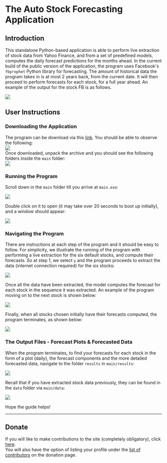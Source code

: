 # The Auto Stock Forecasting Application

## Introduction

This standalone Python-based application is able to perform live extraction of stock data from Yahoo Finance, and from a set of predefined models, computes the daily forecast predictions for the months ahead. In the current build of the public version of the application, the program uses Facebook's `fbprophet` Python library for forecasting. The amount of historical data the program takes in is at most 2 years back, from the current date. It will then proceed to perform forecasts for each stock, for a full year ahead. An example of the output for the stock FB is as follows.

<img src="img/FB_forecast.png?raw=true"/>

## User Instructions

### Downloading the Application

The program can be download via this [link](https://www.dropbox.com/s/v1ts5w5jpnyls6o/main.zip?dl=0). You should be able to observe the following:
<br>
<img src="img/dropbox.png?raw=true"/>
<br>
Once downloaded, unpack the archive and you should see the following folders inside the `main` folder:
<br>
<img src="img/main_folder.png?raw=true"/>
<br>

### Running the Program

Scroll down in the `main` folder till you arrive at `main.exe`:

<img src="img/main_folder_mainexe.png?raw=true"/>

Double click on it to open (it may take over 20 seconds to boot up initially), and a window should appear:

<img src="img/app_1.png?raw=true"/>

### Navigating the Program

There are instructions at each step of the program and it should be easy to follow. For simplicity, we illustrate the running of the program with performing a live extraction for the six default stocks, and compute their forecasts. So at step 1, we select `y` and the program proceeds to extract the data (internet connection required) for the six stocks:

<img src="img/screenshot_1.png?raw=true"/>

Once all the data have been extracted, the model computes the forecast for each stock in the sequence it was extracted. An example of the program moving on to the next stock is shown below:

<img src="img/screenshot_2.png?raw=true"/>

Finally, when all stocks chosen initially have their forecasts computed, the program terminates, as shown below:

<img src="img/screenshot_3.png?raw=true"/>

### The Output Files - Forecast Plots & Forecasted Data

When the program terminates, to find your forecasts for each stock in the form of a plot (daily), the forecast components and the more detailed forecasted data, navigate to the folder `results` in `main/results`:

<img src="img/results_folder.png?raw=true"/>

Recall that if you have extracted stock data previously, they can be found in the `data` folder via `main/data`:

<img src="img/data_folder.png?raw=true"/>

Hope the guide helps!

-----

## Donate

If you will like to make contributions to the site (completely obligatory), click [here](https://weihao94.github.io/auto-stock-forecasting-app/pages/donate).
<br>
You will also have the option of listing your profile under the [list of contributors](https://weihao94.github.io/auto-stock-forecasting-app/pages/donate) on the donation page.
<br>